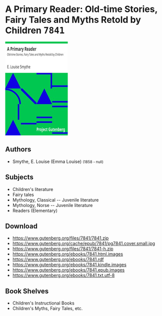 # A Primary Reader: Old-time Stories, Fairy Tales and Myths Retold by Children <kbd>7841</kbd>

![](./cover.medium.jpg "")

## Authors


 - Smythe, E. Louise (Emma Louise) <small>(1858 - null)</small>

## Subjects


 - Children's literature
 - Fairy tales
 - Mythology, Classical -- Juvenile literature
 - Mythology, Norse -- Juvenile literature
 - Readers (Elementary)

## Download


 - https://www.gutenberg.org/files/7841/7841.zip
 - https://www.gutenberg.org/cache/epub/7841/pg7841.cover.small.jpg
 - https://www.gutenberg.org/files/7841/7841-h.zip
 - https://www.gutenberg.org/ebooks/7841.html.images
 - https://www.gutenberg.org/ebooks/7841.rdf
 - https://www.gutenberg.org/ebooks/7841.kindle.images
 - https://www.gutenberg.org/ebooks/7841.epub.images
 - https://www.gutenberg.org/ebooks/7841.txt.utf-8

## Book Shelves


 - Children's Instructional Books
 - Children's Myths, Fairy Tales, etc.
